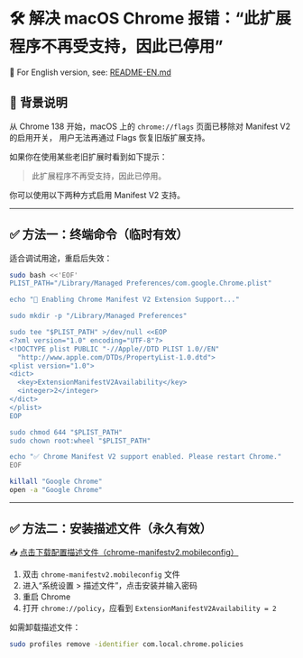 # 🛠 解决 macOS Chrome 报错：“此扩展程序不再受支持，因此已停用”
🔄 For English version, see: [README-EN.md](./README-EN.md)

## 📌 背景说明

从 Chrome 138 开始，macOS 上的 `chrome://flags` 页面已移除对 Manifest V2 的启用开关，
用户无法再通过 Flags 恢复旧版扩展支持。

如果你在使用某些老旧扩展时看到如下提示：

> 此扩展程序不再受支持，因此已停用。

你可以使用以下两种方式启用 Manifest V2 支持。

---

## ✅ 方法一：终端命令（临时有效）

适合调试用途，重启后失效：

```bash
sudo bash <<'EOF'
PLIST_PATH="/Library/Managed Preferences/com.google.Chrome.plist"

echo "🔧 Enabling Chrome Manifest V2 Extension Support..."

sudo mkdir -p "/Library/Managed Preferences"

sudo tee "$PLIST_PATH" >/dev/null <<EOP
<?xml version="1.0" encoding="UTF-8"?>
<!DOCTYPE plist PUBLIC "-//Apple//DTD PLIST 1.0//EN"
  "http://www.apple.com/DTDs/PropertyList-1.0.dtd">
<plist version="1.0">
<dict>
  <key>ExtensionManifestV2Availability</key>
  <integer>2</integer>
</dict>
</plist>
EOP

sudo chmod 644 "$PLIST_PATH"
sudo chown root:wheel "$PLIST_PATH"

echo "✅ Chrome Manifest V2 support enabled. Please restart Chrome."
EOF

killall "Google Chrome"
open -a "Google Chrome"
```

---

## ✅ 方法二：安装描述文件（永久有效）
📥 [点击下载配置描述文件（chrome-manifestv2.mobileconfig）](https://github.com/ruanweiming/chrome-mac-enable-manifest-v2/releases/download/1.0/chrome-manifestv2.mobileconfig)
1. 双击 `chrome-manifestv2.mobileconfig` 文件
2. 进入“系统设置 > 描述文件”，点击安装并输入密码
3. 重启 Chrome
4. 打开 `chrome://policy`，应看到 `ExtensionManifestV2Availability = 2`

如需卸载描述文件：

```bash
sudo profiles remove -identifier com.local.chrome.policies
```

